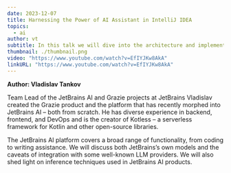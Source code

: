 ```yaml
---
date: 2023-12-07
title: Harnessing the Power of AI Assistant in IntelliJ IDEA
topics:
  - ai
author: vt
subtitle: In this talk we will dive into the architecture and implementation of JetBrains AI – the backbone of AI Assistant in JetBrains IDEs, Grazie, and other JetBrains products.
thumbnail: ./thumbnail.png
video: "https://www.youtube.com/watch?v=EfIYJKw8AkA"
linkURL: "https://www.youtube.com/watch?v=EfIYJKw8AkA"
---
```


**Author: Vladislav Tankov**

Team Lead of the JetBrains AI and Grazie projects at JetBrains
Vladislav created the Grazie product and the platform that has recently morphed into JetBrains AI – both from scratch. He has diverse experience in backend, frontend, and DevOps and is the creator of Kotless – a serverless framework for Kotlin and other open-source libraries.

The JetBrains AI platform covers a broad range of functionality, from coding to writing assistance. We will discuss both JetBrains’s own models and the caveats of integration with some well-known LLM providers. We will also shed light on inference techniques used in JetBrains AI products.
